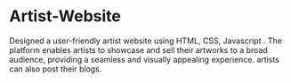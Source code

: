# Artist-Website
Designed a user-friendly artist website using HTML, CSS, Javascript . The platform enables artists to showcase and sell their artworks to a broad audience, providing a seamless and visually appealing experience. artists can also post their blogs.
